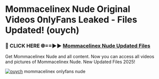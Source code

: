 # Mommacelinex Nude Original Videos 0nlyFans Leaked - Files Updated! (ouych)

<h3>🔴 CLICK HERE 🌐==►► <a href="https://tinyurl.com/yc6ubb5a" rel="nofollow">Mommacelinex Nude Updated Files</a></h3>

Get Mommacelinex Nude and all content. Now you can access all videos and pictures of Mommacelinex Nude. New Updated Files 2025!

[![ouych](https://i.imgur.com/7eu0CRL.gif)](https://tinyurl.com/yc6ubb5a)
mommacelinex onlyfans nude